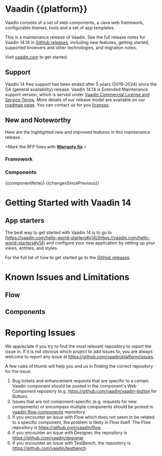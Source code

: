 # Vaadin {{platform}}

Vaadin consists of a set of web components, a Java web framework, configurable themes, tools and a set of app templates.

This is a maintenance release of Vaadin.
See the full release notes for Vaadin 14.14 in [GitHub releases](https://github.com/vaadin/platform/releases/tag/14.14.0), including new features, getting started, supported browsers and other technologies, and migration notes.


Visit [vaadin.com](https://vaadin.com/) to get started.

## Support
Vaadin 14 free support has been ended after 5 years (2019-2024) since the GA (general availability) release. Vaadin 14.14 is Extended Maintenance support version, which is served under [Vaadin Commercial License and Service Terms](https://vaadin.com/commercial-license-and-service-terms). More details of our release model are available on our [roadmap page](https://vaadin.com/roadmap). You can contact us for you [licenses](https://vaadin.com/solutions/support).


## New and Noteworthy

Here are the highlighted new and improved features in this maintenance release.

<Mark the BFP fixes with **[Warranty fix](https://vaadin.com/support/for-business#warranty)** >
### Framework

### Components

{{componentNote}}
{{changesSincePrevious}}

# Getting Started with Vaadin 14
## App starters
The best way to get started with Vaadin 14 is to go to [https://vaadin.com/hello-world-starters#v14](https://vaadin.com/hello-world-starters#v14) and configure your new application by setting up your views, entities, and styles.

For the full list of how to get started go to the [GitHub releases](https://github.com/vaadin/platform/releases/tag/14.12.0).

# Known Issues and Limitations

## Flow

## Components

# Reporting Issues
We appreciate if you try to find the most relevant repository to report the issue in. If it is not obvious which project to add issues to, you are always welcome to report any issue at https://github.com/vaadin/platform/issues.

A few rules of thumb will help you and us in finding the correct repository for the issue:
1) Bug tickets and enhancement requests that are specific to a certain Vaadin component should be posted in the component's Web Component repostory (e.g. https://github.com/vaadin/vaadin-button for Button).
2) Issues that are not component-specific (e.g. requests for new components) or encompass multiple components should be posted in [vaadin-flow-components](https://github.com/vaadin/vaadin-flow-components) repository. 
3) If you encounter an issue with Flow which does not seem to be related to a specific component, the problem is likely in Flow itself. The Flow repository is https://github.com/vaadin/flow
4) If you encounter an issue with Designer, the repository is https://github.com/vaadin/designer
5) If you encounter an issue with TestBench, the repository is https://github.com/vaadin/testbench
